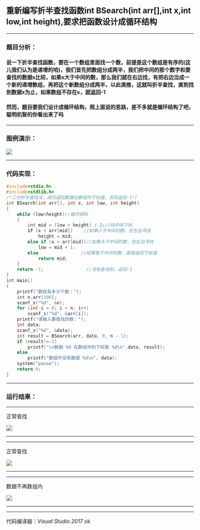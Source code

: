 ## 重新编写折半查找函数int BSearch(int arr[],int x,int low,int height),要求把函数设计成循环结构

------

### **题目分析：**

 

#### 说一下折半查找函数，要在一个数组里面找一个数，前提是这个数组是有序的(这儿我们认为是递增的哈)，我们首先把数组分成两半，我们把中间的那个数字和要查找的数据x比较，如果x大于中间的数，那么我们就在右边找，有把右边当成一个新的递增数组，再把这个新数组分成两半，以此类推，这就叫折半查找，直到找到数据x为止，如果数组不存在x，就返回-1

#### 然而，题目要我们设计成循环结构，照上面说的思路，差不多就是循环结构了吧，聪明机智的你看出来了吗

 

------

### **图例演示：**

 ![](https://cdn.jsdelivr.net/gh/Chaim16/images/datastructrue/6-14.1.jpg) 

------

### **代码实现：**

 

```c
#include<stdio.h>
#include<stdlib.h>
/*二分折半查找法，成功返回数据在数组的下标值，否则返回-1*/
int BSearch(int arr[], int x, int low, int height)
{
    while (low<height)//循环结构
    {
        int mid = (low + height) / 2;//找中间下标
        if (x < arr[mid])    //如果小于中间的数，在左边寻找
            height = mid;
        else if (x > arr[mid])//如果大于中间的数，在右边寻找
            low = mid + 1;
        else                //如果等于中间的数，直接返回下标值
            return mid;
    }
    return -1;                //没有查询到，返回-1
}
int main()
{
    printf("数组有多少个数：");
    int n,arr[100];
    scanf_s("%d", &n);
    for (int i = 0; i < n; i++)
        scanf_s("%d", &arr[i]);
    printf("请输入要查找的数：");
    int data;
    scanf_s("%d", &data);
    int result = BSearch(arr, data, 0, n - 1);
    if (result!=-1)
        printf("\n数据 %d 在数组中的下标是 %d\n",data, result);
    else
        printf("数组中没有数据 %d\n", data);
    system("pause");
    return 0;
}
```

 

------

### **运行结果：**

 

*******************************************************



正常查找

![](https://cdn.jsdelivr.net/gh/Chaim16/images/datastructrue/6-14.2.png)



******************************************************************************

------



正常查找



![](https://cdn.jsdelivr.net/gh/Chaim16/images/datastructrue/6-14.3.png)



**********************************************************************************

------



数据不再数组内



![](https://cdn.jsdelivr.net/gh/Chaim16/images/datastructrue/6-14.4.png)



**********************************************************************************



------

代码编译器：*Visual Studio 2017*
ok